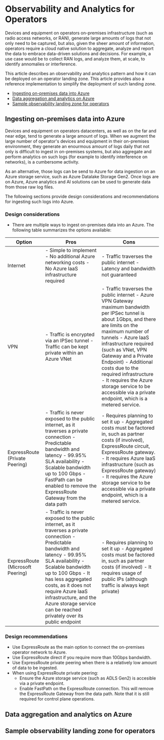 # Observability and Analytics for Operators

Devices and equipment on operators on-premises infrastructure (such as radio access networks, or RAN), generate large amounts of logs that not only need to be captured, but also, given the sheer amount of information, operators require a cloud native solution to aggregate, analyze and report the data to embrace data-driven solutions and decisions. For example, a use case would be to collect RAN logs, and analyze them, at scale, to identify annomalies or interference.

This article describes an observability and analytics pattern and how it can be deployed on an operator landing zone. This article provides also a reference implementation to simplify the deployment of such landing zone.

* [Ingesting on-premises data into Azure](#ingesting-on-premises-data-into-azure)
* [Data aggregation and analytics on Azure](#data-aggregation-and-analytics-on-azure)
* [Sample observability landing zone for operators](#sample-observability-landing-zone-for-operators)

## Ingesting on-premises data into Azure

Devices and equipment on operators datacenters, as well as on the far and near edge, tend to generate a large amount of logs. When we augment the large number of operator's devices and equipment in their on-premises environment, they generate an enourmous amount of logs daily that not only is difficult to ingest in on-premises systems, but also aggregate and perform analytics on such logs (for example to identify interference on networks), is a cumbersome activity.

As an alternative, those logs can be send to Azure for data ingestion on an Azure storage service, such as Azure Datalake Storage Gen2. Once logs are on Azure, Azure analytics and AI solutions can be used to generate data from those raw log files.

The following sections provide design considerations and recommendations for ingesting such logs into Azure.

### Design considerations

- There are multiple ways to ingest on-premises data into an Azure. The following table summarizes the options available:

| Option                           | Pros                                                                                                                                                                                                                                                                                                                                                        | Cons                                                                                                                                                                                                                                                                                                                                                                                                                             |
|----------------------------------|-------------------------------------------------------------------------------------------------------------------------------------------------------------------------------------------------------------------------------------------------------------------------------------------------------------------------------------------------------------|----------------------------------------------------------------------------------------------------------------------------------------------------------------------------------------------------------------------------------------------------------------------------------------------------------------------------------------------------------------------------------------------------------------------------------|
| Internet                         | - Simple to implement - No additional Azure networking costs - No Azure IaaS infrastructure required                                                                                                                                                                                                                                                        | - Traffic traverses the public internet - Latency and bandwidth not guaranteed                                                                                                                                                                                                                                                                                                                                                   |
| VPN                              | - Traffic is encrypted via an IPSec tunnel - Traffic can be kept private within an Azure VNet                                                                                                                                                                                                                                                               | - Traffic traverses the public internet - Azure VPN Gateway maximum bandwidth per IPSec tunnel is about 1Gbps, and there are limits on the maximum number of tunnels  - Azure IaaS infrastructure required (such as VNet, VPN Gateway and a Private Endpoint) - Additional costs due to the required infrastructure - It requires the Azure storage service to be accessible via a private endpoint, which is a metered service. |
| ExpressRoute (Private Peering)   | - Traffic is never exposed to the public internet, as it traverses a private connection - Predictable bandwidth and latency - 99.95% SLA availability - Scalable bandwidth up to 100 Gbps - FastPath can be enabled to remove the ExpressRoute Gateway from the data path                                                                                   | - Requires planning to set it up - Aggregated costs must be factored in, such as partner costs (if involved), ExpressRoute circuit, ExpressRoute gateway. - It requires Azure IaaS infrastructure (such as ExpressRoute gateway) - It requires the Azure storage service to be accessible via a private endpoint, which is a metered service.                                                                                    |
| ExpressRoute (Microsoft Peering) | - Traffic is never exposed to the public internet, as it traverses a private connection - Predictable bandwidth and latency - 99.95% SLA availability - Scalable bandwidth up to 100 Gbps - It has less aggregated costs, as it does not require Azure IaaS infrastructure, and the Azure storage service can be reached privately over its public endpoint | - Requires planning to set it up - Aggregated costs must be factored in, such as partner costs (if involved) - It requires usage of public IPs (although traffic is always kept private)                                                                                                                                                                                                                                         |
### Design recommendations

- Use ExpressRoute as the main option to connect the on-premises operator network to Azure.
- Use ExpressRoute direct if you require more than 10Gbps bandwidth.
- Use ExpressRoute private peering when there is a relatively low amount of data to be ingested.
- When using ExpressRoute private peering:
  - Ensure the Azure storage service (such as ADLS Gen2) is accesible via a private endpoint.
  - Enable FastPath on the ExpressRoute connection. This will remove the ExpressRoute Gateway from the data path. Note that it is still required for control plane operations.


## Data aggregation and analytics on Azure

## Sample observability landing zone for operators

